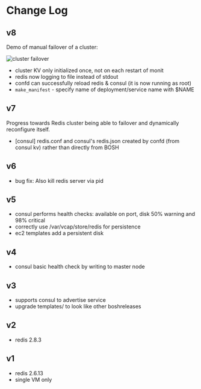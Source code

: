 Change Log
==========

v8
--

Demo of manual failover of a cluster:

![cluster failover](http://cl.ly/image/332G1X242T1U/consul-manual-failover.gif)

- cluster KV only initialized once, not on each restart of monit
- redis now logging to file instead of stdout
- confd can successfully reload redis & consul (it is now running as root)
- `make_manifest` - specify name of deployment/service name with $NAME

v7
--

Progress towards Redis cluster being able to failover and dynamically reconfigure itself.

- [consul] redis.conf and consul's redis.json created by confd (from consul kv) rather than directly from BOSH

v6
--

- bug fix: Also kill redis server via pid

v5
--

- consul performs health checks: available on port, disk 50% warning and 98% critical
- correctly use /var/vcap/store/redis for persistence
- ec2 templates add a persistent disk

v4
--

- consul basic health check by writing to master node

v3
--

- supports consul to advertise service
- upgrade templates/ to look like other boshreleases

v2
--

- redis 2.8.3

v1
--

- redis 2.6.13
- single VM only
